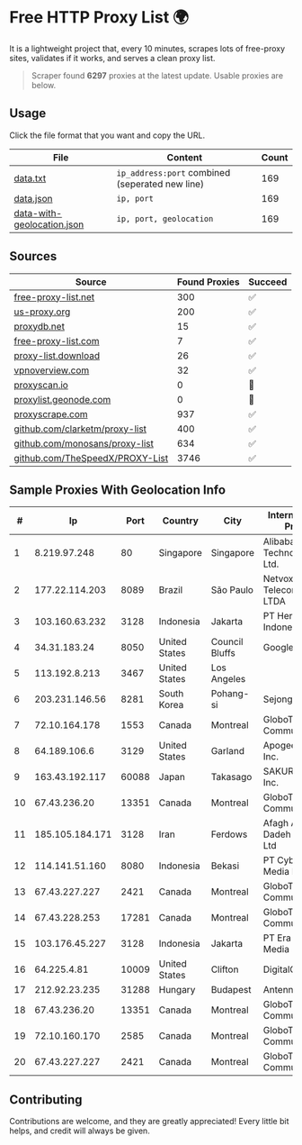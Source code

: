 
# Free HTTP Proxy List 🌍

It is a lightweight project that, every 10 minutes, scrapes lots of free-proxy sites, validates if it works, and serves a clean proxy list.


> Scraper found **6297** proxies at the latest update. Usable proxies are below.

## Usage

Click the file format that you want and copy the URL.


|File|Content|Count|
|----|-------|-----|
|[data.txt](https://raw.githubusercontent.com/themiralay/Proxy-List-World/master/data.txt)|`ip_address:port` combined (seperated new line)|169|
|[data.json](https://raw.githubusercontent.com/themiralay/Proxy-List-World/master/data.json)|`ip, port`|169|
|[data-with-geolocation.json](https://raw.githubusercontent.com/themiralay/Proxy-List-World/master/data-with-geolocation.json)|`ip, port, geolocation`|169|

## Sources

|Source|Found Proxies|Succeed|
|------|-------------|-------|
|[free-proxy-list.net](https://free-proxy-list.net)|300|✅|
|[us-proxy.org](https://www.us-proxy.org)|200|✅|
|[proxydb.net](http://proxydb.net)|15|✅|
|[free-proxy-list.com](https://free-proxy-list.com/?page=&port=&type%5B%5D=http&type%5B%5D=https&up_time=0&search=Search)|7|✅|
|[proxy-list.download](https://www.proxy-list.download/HTTP)|26|✅|
|[vpnoverview.com](https://vpnoverview.com/privacy/anonymous-browsing/free-proxy-servers)|32|✅|
|[proxyscan.io](https://www.proxyscan.io)|0|🚫|
|[proxylist.geonode.com](https://proxylist.geonode.com/api/proxy-list?limit=300&page=1&sort_by=lastChecked&sort_type=desc&protocols=http,https)|0|🚫|
|[proxyscrape.com](https://api.proxyscrape.com/v2/?request=displayproxies&protocol=http&timeout=10000&country=all&ssl=all&anonymity=all)|937|✅|
|[github.com/clarketm/proxy-list](https://raw.githubusercontent.com/clarketm/proxy-list/master/proxy-list-raw.txt)|400|✅|
|[github.com/monosans/proxy-list](https://raw.githubusercontent.com/monosans/proxy-list/main/proxies/http.txt)|634|✅|
|[github.com/TheSpeedX/PROXY-List](https://raw.githubusercontent.com/TheSpeedX/PROXY-List/master/http.txt)|3746|✅|


## Sample Proxies With Geolocation Info

|#|Ip|Port|Country|City|Internet Service Provider|
|-|--|----|-------|----|-------------------------|
|1|8.219.97.248|80|Singapore|Singapore|Alibaba (US) Technology Co., Ltd.|
|2|177.22.114.203|8089|Brazil|São Paulo|Netvox Telecomunicacoes LTDA|
|3|103.160.63.232|3128|Indonesia|Jakarta|PT Herza Digital Indonesia|
|4|34.31.183.24|8050|United States|Council Bluffs|Google LLC|
|5|113.192.8.213|3467|United States|Los Angeles||
|6|203.231.146.56|8281|South Korea|Pohang-si|Sejong Telecom|
|7|72.10.164.178|1553|Canada|Montreal|GloboTech Communications|
|8|64.189.106.6|3129|United States|Garland|Apogee Telecom Inc.|
|9|163.43.192.117|60088|Japan|Takasago|SAKURA Internet Inc.|
|10|67.43.236.20|13351|Canada|Montreal|GloboTech Communications|
|11|185.105.184.171|3128|Iran|Ferdows|Afagh Andish Dadeh Pardis Co. Ltd|
|12|114.141.51.160|8080|Indonesia|Bekasi|PT Cyberplus Media Pratama|
|13|67.43.227.227|2421|Canada|Montreal|GloboTech Communications|
|14|67.43.228.253|17281|Canada|Montreal|GloboTech Communications|
|15|103.176.45.227|3128|Indonesia|Jakarta|PT Era Digital Media|
|16|64.225.4.81|10009|United States|Clifton|DigitalOcean, LLC|
|17|212.92.23.235|31288|Hungary|Budapest|Antenna Hungaria|
|18|67.43.236.20|13351|Canada|Montreal|GloboTech Communications|
|19|72.10.160.170|2585|Canada|Montreal|GloboTech Communications|
|20|67.43.227.227|2421|Canada|Montreal|GloboTech Communications|



## Contributing

Contributions are welcome, and they are greatly appreciated! Every
little bit helps, and credit will always be given.

